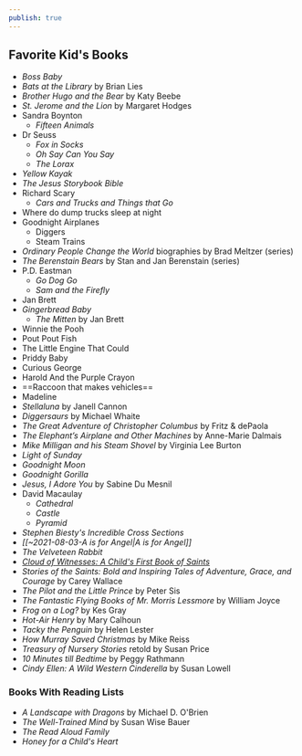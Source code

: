 ```yaml
---
publish: true
---
```

## Favorite Kid's Books
- *Boss Baby*
- *Bats at the Library* by Brian Lies
- *Brother Hugo and the Bear* by Katy Beebe
- *St. Jerome and the Lion* by Margaret Hodges
- Sandra Boynton
    - *Fifteen Animals*
- Dr Seuss
	- *Fox in Socks*
	- *Oh Say Can You Say*
	- *The Lorax*
- *Yellow Kayak*
- *The Jesus Storybook Bible*  
- Richard Scary 
    - *Cars and Trucks and Things that Go*
- Where do dump trucks sleep at night  
- Goodnight Airplanes
    - Diggers
    - Steam Trains
- *Ordinary People Change the World* biographies by Brad Meltzer (series)
- *The Berenstain Bears* by Stan and Jan Berenstain (series)
- P.D. Eastman
	- *Go Dog Go*
	- *Sam and the Firefly*
- Jan Brett
- *Gingerbread Baby*
	- *The Mitten* by Jan Brett
- Winnie the Pooh  
- Pout Pout Fish
- The Little Engine That Could  
- Priddy Baby  
- Curious George  
- Harold And the Purple Crayon  
- ==Raccoon that makes vehicles==
- Madeline
- *Stellaluna* by Janell Cannon
- *Diggersaurs* by Michael Whaite
- *The Great Adventure of Christopher Columbus* by Fritz & dePaola
- *The Elephant’s Airplane and Other Machines* by Anne-Marie Dalmais
- *Mike Milligan and his Steam Shovel* by Virginia Lee Burton
- *Light of Sunday*
- *Goodnight Moon*
- *Goodnight Gorilla*
- *Jesus, I Adore You* by Sabine Du Mesnil
- David Macaulay
	- *Cathedral*
	- *Castle*
	- *Pyramid*
- *Stephen Biesty's Incredible Cross Sections*
- *[[~2021-08-03-A is for Angel|A is for Angel]]*
- *The Velveteen Rabbit*
- [*Cloud of Witnesses: A Child's First Book of Saints*](https://tanbooks.com/catholic-kids-books/toddler-books/cloud-of-witnesses-a-childs-first-book-of-saints/)
- *Stories of the Saints: Bold and Inspiring Tales of Adventure, Grace, and Courage* by Carey Wallace
- *The Pilot and the Little Prince* by Peter Sis
- *The Fantastic Flying Books of Mr. Morris Lessmore* by William Joyce
- *Frog on a Log?* by Kes Gray
- *Hot-Air Henry* by Mary Calhoun
- *Tacky the Penguin* by Helen Lester
- *How Murray Saved Christmas* by Mike Reiss
- *Treasury of Nursery Stories* retold by Susan Price
- *10 Minutes till Bedtime* by Peggy Rathmann
- *Cindy Ellen: A Wild Western Cinderella* by Susan Lowell




### Books With Reading Lists
- *A Landscape with Dragons* by Michael D. O'Brien
- *The Well-Trained Mind* by Susan Wise Bauer
- *The Read Aloud Family*
- *Honey for a Child's Heart*